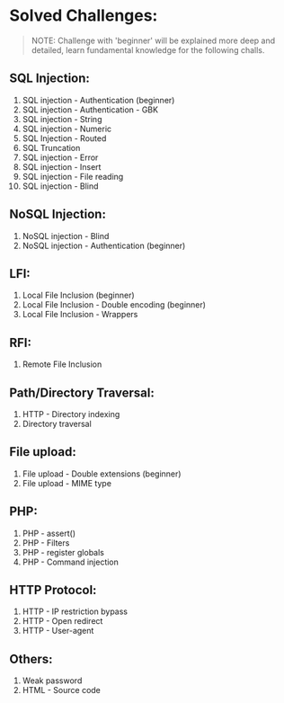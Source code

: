 # Solved Challenges:

> NOTE: Challenge with 'beginner' will be explained more deep and detailed, learn fundamental knowledge for the following challs.

## SQL Injection: 

1. SQL injection - Authentication (beginner)
2. SQL injection - Authentication - GBK
3. SQL injection - String
4. SQL injection - Numeric
5. SQL Injection - Routed
6. SQL Truncation
7. SQL injection - Error
8. SQL injection - Insert
9. SQL injection - File reading
10. SQL injection - Blind

## NoSQL Injection:

1. NoSQL injection - Blind
2. NoSQL injection - Authentication (beginner)

## LFI:

1. Local File Inclusion (beginner)
2. Local File Inclusion - Double encoding (beginner)
3. Local File Inclusion - Wrappers

## RFI:

1. Remote File Inclusion

## Path/Directory Traversal:

1. HTTP - Directory indexing
2. Directory traversal

## File upload:

1. File upload - Double extensions (beginner)
2. File upload - MIME type

## PHP:

1. PHP - assert()
2. PHP - Filters
3. PHP - register globals
4. PHP - Command injection

## HTTP Protocol:
1. HTTP - IP restriction bypass
2. HTTP - Open redirect
3. HTTP - User-agent

## Others:
1. Weak password
2. HTML - Source code
